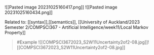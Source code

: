 ![[Pasted image 20231025160417.png]]
![[Pasted image 20231025160434.png]]

Related to: [[syntax]],[[semantics]], [[University of Auckland/2023 Semester 2/COMPSCI367 - Artificial Intelligence/week11/Local Markov Property]]
> #Example
> ![[COMPSCI3672023_S2W11Uncertainty2of2-08.jpg]]![[COMPSCI3672023_S2W11Uncertainty2of2-08.jpg]]
